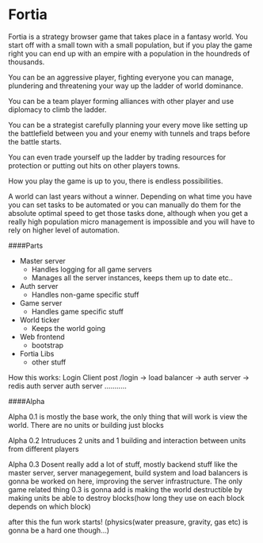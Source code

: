 # Fortia

Fortia is a strategy browser game that takes place in a fantasy world. You start off with a small town with a small population, but if you play the game right you can end up with an empire with a population in the houndreds of thousands. 

You can be an aggressive player, fighting everyone you can manage, plundering and threatening your way up the ladder of world dominance.

You can be a team player forming alliances with other player and use diplomacy to climb the ladder.

You can be a strategist carefully planning your every move like setting up the battlefield between you and your enemy with tunnels and traps before the battle starts.

You can even trade yourself up the ladder by trading resources for protection or putting out hits on other players towns.

How you play the game is up to you, there is endless possibilities.

A world can last years without a winner. Depending on what time you have you can set tasks to be automated or you can manually do them for the absolute optimal speed to get those tasks done, although when you get a really high population micro management is impossible and you will have to rely on higher level of automation.

####Parts

 - Master server
    + Handles logging for all game servers
    + Manages all the server instances, keeps them up to date etc..
 - Auth server
    + Handles non-game specific stuff
 - Game server
    + Handles game specific stuff
 - World ticker
    + Keeps the world going
 - Web frontend
    + bootstrap
 - Fortia Libs
    + other stuff

How this works:
Login
Client post /login -> load balancer -> auth server -> redis auth server
                                      auth server
                                      ...........

####Alpha

Alpha 0.1 is mostly the base work, the only thing that will work is view the world. There are no units or building just blocks

Alpha 0.2 Intruduces 2 units and 1 building and interaction between units from different players

Alpha 0.3 Dosent really add a lot of stuff, mostly backend stuff like the master server, server managegement, build system and load balancers is gonna be worked on here, improving the server infrastructure.
The only game related thing 0.3 is gonna add is making the world destructible by making units be able to destroy blocks(how long they use on each block depends on which block)

after this the fun work starts! (physics(water preasure, gravity, gas etc) is gonna be a hard one though...)